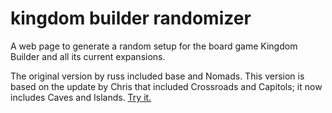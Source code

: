 kingdom builder randomizer
==========================

A web page to generate a random setup for the board game Kingdom Builder and all its current expansions.

The original version by russ included base and Nomads.  This version is based on the update by Chris that included Crossroads and Capitols; it now includes Caves and Islands.  [Try it.](http://mcdemarco.net/tools/kb/randomizer.html)
